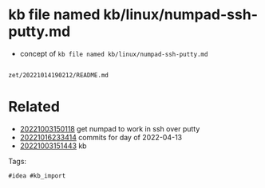 # kb file named kb/linux/numpad-ssh-putty.md

- concept of `kb file named kb/linux/numpad-ssh-putty.md`

```
```

` zet/20221014190212/README.md `

# Related

- [20221003150118](/zet/20221003150118/README.md) get numpad to work in ssh over putty
- [20221016233414](/zet/20221016233414/README.md) commits for day of 2022-04-13
- [20221003151443](/zet/20221003151443/README.md) kb

Tags:

    #idea #kb_import
